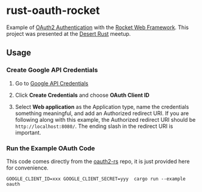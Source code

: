 # rust-oauth-rocket

Example of [OAuth2 Authentication](https://github.com/ramosbugs/oauth2-rs) with the [Rocket Web Framework](https://rocket.rs/). This project was presented at the [Desert Rust](https://rust.azdevs.org/) meetup.

## Usage

### Create Google API Credentials

1. Go to [Google API Credentials](https://console.developers.google.com/apis/credentials)

2. Click **Create Credentials** and choose **OAuth Client ID**

3. Select **Web application** as the Application type, name the credentials something meaningful, and add an Authorized redirect URI. If you are following along with this example, the Authorized redirect URI should be `http://localhost:8080/`. The ending slash in the redirect URI is important.

### Run the Example OAuth Code

This code comes directly from the [oauth2-rs](https://github.com/ramosbugs/oauth2-rs) repo, it is just provided here for convenience.

```
GOOGLE_CLIENT_ID=xxx GOOGLE_CLIENT_SECRET=yyy  cargo run --example oauth
```

